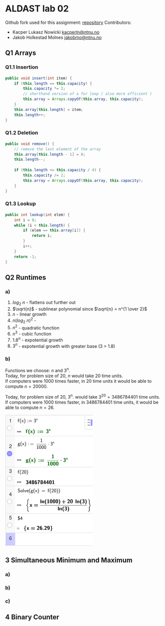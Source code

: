 # ALDAST lab 02
Github fork used for this assignment: [repository](https://github.com/nokacper24/aldast-lab02)
Contributors: 
- Kacper Lukasz Nowicki [kacperln@ntnu.no](mailto:kacperln@ntnu.no)
- Jakob Holkestad Molnes [jakobmo@ntnu.no](mailto:jakobmo@ntnu.no)

## Q1 Arrays
### Q1.1 Insertion
``` java
public void insert(int item) {  
    if (this.length == this.capacity) {  
        this.capacity *= 2;  
        // shorthand version of a for loop ( also more efficient )
        this.array = Arrays.copyOf(this.array, this.capacity);  
    }  
    this.array[this.length] = item;  
    this.length++;  
}
```

### Q1.2 Deletion
``` java
public void remove() {  
    // remove the last element of the array  
    this.array[this.length - 1] = 0;  
    this.length--;  
  
    if (this.length <= this.capacity / 4) {  
        this.capacity /= 2;  
        this.array = Arrays.copyOf(this.array, this.capacity);  
    }  
}
```
<div style="page-break-after: always;"></div>

### Q1.3 Lookup
``` java
public int lookup(int elem) {  
    int i = 0;  
    while (i < this.length) {  
        if (elem == this.array[i]) {  
            return i;  
        }  
        i++;  
    }  
    return -1;  
}
```

## Q2 Runtimes
### a)
1. $log{_2}{\ n}$ - flattens out further out
2. $\sqrt{n}$ - sublinear polynomial since $\sqrt{n} = n^{1 \over 2}$ 
3. $n$ - linear growth
4. $n(log{_2}{\ n})^2$ - 
5. $n^2$ - quadratic function
6. $n^3$ - cubic function
7. $1.8^n$ - expotential growth
8. $3^n$ - expotential growth with greater base (3 > 1.8)

### b)
Functions we choose: $n$ and $3^n$.  
Today, for problem size of 20, $n$ would take 20 time units.  
If computers were 1000 times faster, in 20 time units it would be able to compute $n = 20000$.

Today, for problem size of 20, $3^n$. would take $3 ^{20} =3486784401$ time units.  
If computers were 1000 times faster, in $3486784401$ time units, it would be able to compute $n = 26$.  

![calculation](/screenshots/2b.png)  

## 3 Simultaneous Minimum and Maximum
### a)

### b)

### c)

## 4 Binary Counter
